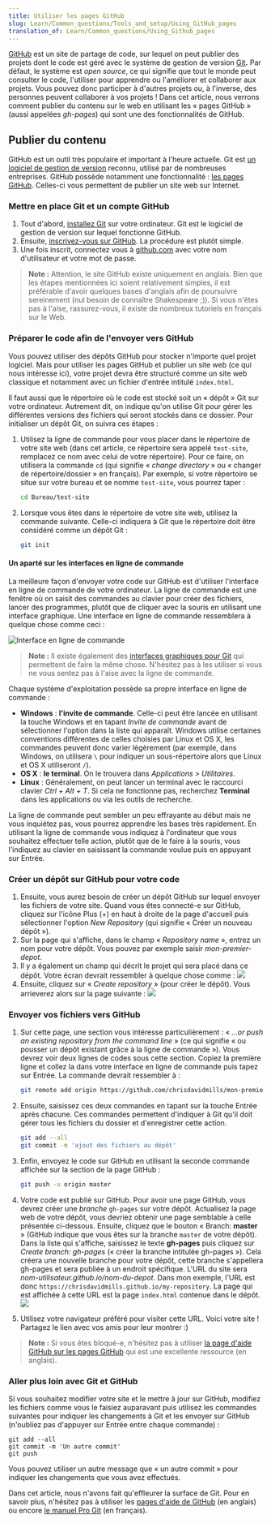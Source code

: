 ```yaml
---
title: Utiliser les pages GitHub
slug: Learn/Common_questions/Tools_and_setup/Using_GitHub_pages
translation_of: Learn/Common_questions/Using_Github_pages
---
```


[GitHub](https://github.com/) est un site de partage de code, sur lequel on peut publier des projets dont le code est géré avec le système de gestion de version [Git](http://git-scm.com/)**.** Par défaut, le système est _open source_, ce qui signifie que tout le monde peut consulter le code, l'utiliser pour apprendre ou l'améliorer et collaborer aux projets. Vous pouvez donc participer à d'autres projets ou, à l'inverse, des personnes peuvent collaborer à vos projets ! Dans cet article, nous verrons comment publier du contenu sur le web en utilisant les « pages GitHub » (aussi appelées _gh-pages_) qui sont une des fonctionnalités de GitHub.

## Publier du contenu

GitHub est un outil très populaire et important à l'heure actuelle. Git est [un logiciel de gestion de version](http://git-scm.com/book/fr/v1/D%C3%A9marrage-rapide-%C3%80-propos-de-la-gestion-de-version) reconnu, utilisé par de nombreuses entreprises. GitHub possède notamment une fonctionnalité : [les pages GitHub](https://pages.github.com/). Celles-ci vous permettent de publier un site web sur Internet.

### Mettre en place Git et un compte GitHub

1. Tout d'abord, [installez Git](http://git-scm.com/downloads) sur votre ordinateur. Git est le logiciel de gestion de version sur lequel fonctionne GitHub.
2. Ensuite, [inscrivez-vous sur GitHub](https://github.com/join). La procédure est plutôt simple.
3. Une fois inscrit, connectez vous à [github.com](https://github.com) avec votre nom d'utilisateur et votre mot de passe.

> **Note :** Attention, le site GitHub existe uniquement en anglais. Bien que les étapes mentionnées ici soient relativement simples, il est préférable d'avoir quelques bases d'anglais afin de poursuivre sereinement (nul besoin de connaître Shakespeare ;)). Si vous n'êtes pas à l'aise, rassurez-vous, il existe de nombreux tutoriels en français sur le Web.

### Préparer le code afin de l'envoyer vers GitHub

Vous pouvez utiliser des dépôts GitHub pour stocker n'importe quel projet logiciel. Mais pour utiliser les pages GitHub et publier un site web (ce qui nous intéresse ici), votre projet devra être structuré comme un site web classique et notamment avec un fichier d'entrée intitulé `index.html`.

Il faut aussi que le répertoire où le code est stocké soit un « dépôt » Git sur votre ordinateur. Autrement dit, on indique qu'on utilise Git pour gérer les différentes versions des fichiers qui seront stockés dans ce dossier. Pour initialiser un dépôt Git, on suivra ces étapes :

1. Utilisez la ligne de commande pour vous placer dans le répertoire de votre site web (dans cet article, ce répertoire sera appelé `test-site`, remplacez ce nom avec celui de votre répertoire). Pour ce faire, on utilisera la commande `cd` (qui signifie « _change directory_ » ou « changer de répertoire/dossier » en français). Par exemple, si votre répertoire se situe sur votre bureau et se nomme `test-site`, vous pourrez taper :

    ```bash
    cd Bureau/test-site
    ```

2. Lorsque vous êtes dans le répertoire de votre site web, utilisez la commande suivante. Celle-ci indiquera à Git que le répertoire doit être considéré comme un dépôt Git :

    ```bash
    git init
    ```

#### Un aparté sur les interfaces en ligne de commande

La meilleure façon d'envoyer votre code sur GitHub est d'utiliser l'interface en ligne de commande de votre ordinateur. La ligne de commande est une fenêtre où on saisit des commandes au clavier pour créer des fichiers, lancer des programmes, plutôt que de cliquer avec la souris en utilisant une interface graphique. Une interface en ligne de commande ressemblera à quelque chose comme ceci :

![Interface en ligne de commande](commande.png)

> **Note :** Il existe également des [interfaces graphiques pour Git](http://git-scm.com/downloads/guis) qui permettent de faire la même chose. N'hésitez pas à les utiliser si vous ne vous sentez pas à l'aise avec la ligne de commande.

Chaque système d'exploitation possède sa propre interface en ligne de commande :

- **Windows** : **l'invite de commande**. Celle-ci peut être lancée en utilisant la touche Windows et en tapant _Invite de commande_ avant de sélectionner l'option dans la liste qui apparaît. Windows utilise certaines conventions différentes de celles choisies par Linux et OS X, les commandes peuvent donc varier légèrement (par exemple, dans Windows, on utilisera `\` pour indiquer un sous-répertoire alors que Linux et OS X utiliseront `/`).
- **OS X** : **le terminal**. On le trouvera dans _Applications > Utilitaires_.
- **Linux** : Généralement, on peut lancer un terminal avec le raccourci clavier _Ctrl + Alt + T_. Si cela ne fonctionne pas, recherchez **Terminal** dans les applications ou via les outils de recherche.

La ligne de commande peut sembler un peu effrayante au début mais ne vous inquiétez pas, vous pourrez apprendre les bases très rapidement. En utilisant la ligne de commande vous indiquez à l'ordinateur que vous souhaitez effectuer telle action, plutôt que de le faire à la souris, vous l'indiquez au clavier en saisissant la commande voulue puis en appuyant sur Entrée.

### Créer un dépôt sur GitHub pour votre code

1. Ensuite, vous aurez besoin de créer un dépôt GitHub sur lequel envoyer les fichiers de votre site. Quand vous êtes connecté-e sur GitHub, cliquez sur l'icône Plus (+) en haut à droite de la page d'accueil puis sélectionner l'option _New Repository_ (qui signifie « Créer un nouveau dépôt »).
2. Sur la page qui s'affiche, dans le champ « _Repository name_ », entrez un nom pour votre dépôt. Vous pouvez par exemple saisir _mon-premier-depot_.
3. Il y a également un champ qui décrit le projet qui sera placé dans ce dépôt. Votre écran devrait ressembler à quelque chose comme :
    ![](create-new-repo.png)
4. Ensuite, cliquez sur « _Create repository_ » (pour créer le dépôt). Vous arrieverez alors sur la page suivante :
    ![](github-repo.png)

### Envoyer vos fichiers vers GitHub

1. Sur cette page, une section vous intéresse particulièrement : « _…or push an existing repository from the command line_ » (ce qui signifie « ou pousser un dépôt existant grâce à la ligne de commande »). Vous devrez voir deux lignes de codes sous cette section. Copiez la première ligne et collez la dans votre interface en ligne de commande puis tapez sur Entrée. La commande devrait ressembler à :

    ```bash
    git remote add origin https://github.com/chrisdavidmills/mon-premier-depot.git
    ```

2. Ensuite, saisissez ces deux commandes en tapant sur la touche Entrée après chacune. Ces commandes permettent d'indiquer à Git qu'il doit gérer tous les fichiers du dossier et d'enregistrer cette action.

    ```bash
    git add --all
    git commit -m 'ajout des fichiers au dépôt'
    ```

3. Enfin, envoyez le code sur GitHub en utilisant la seconde commande affichée sur la section de la page GitHub :

    ```bash
    git push -u origin master
    ```

4. Votre code est publié sur GitHub. Pour avoir une page GitHub, vous devrez créer une _branche_ `gh-pages` sur votre dépôt. Actualisez la page web de votre dépôt, vous devriez obtenir une page semblable à celle présentée ci-dessous. Ensuite, cliquez que le bouton « Branch: **master** » (GitHub indique que vous êtes sur la branche `master` de votre dépôt). Dans la liste qui s'affiche, saisissez le texte **gh-pages** puis cliquez sur _Create branch: gh-pages_ (« créer la branche intitulée gh-pages »). Cela créera une nouvelle branche pour votre dépôt, cette branche s'appellera gh-pages et sera publiée à un endroit spécifique. L'URL du site sera _nom-utilisateur.github.io/nom-du-depot_. Dans mon exemple, l'URL est donc `https://chrisdavidmills.github.io/my-repository`. La page qui est affichée à cette URL est la page `index.html` contenue dans le dépôt.
    ![](repo-site.png)
5. Utilisez votre navigateur préféré pour visiter cette URL. Voici votre site ! Partagez le lien avec vos amis pour leur montrer :)

> **Note :** Si vous êtes bloqué-e, n'hésitez pas à utiliser [la page d'aide GitHub sur les pages GitHub](https://pages.github.com/) qui est une excellente ressource (en anglais).

### Aller plus loin avec Git et GitHub

Si vous souhaitez modifier votre site et le mettre à jour sur GitHub, modifiez les fichiers comme vous le faisiez auparavant puis utilisez les commandes suivantes pour indiquer les changements à Git et les envoyer sur GitHub (n'oubliez pas d'appuyer sur Entrée entre chaque commande) :

```
git add --all
git commit -m 'Un autre commit'
git push
```

Vous pouvez utiliser un autre message que « un autre commit » pour indiquer les changements que vous avez effectués.

Dans cet article, nous n'avons fait qu'effleurer la surface de Git. Pour en savoir plus, n'hésitez pas à utiliser les [pages d'aide de GitHub](https://help.github.com/index.html) (en anglais) ou encore [le manuel Pro Git](http://git-scm.com/book/fr/v1) (en français).
